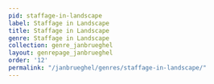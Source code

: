 ```yaml
---
pid: staffage-in-landscape
label: Staffage in Landscape
title: Staffage in Landscape
genre: Staffage in Landscape
collection: genre_janbrueghel
layout: genrepage_janbrueghel
order: '12'
permalink: "/janbrueghel/genres/staffage-in-landscape/"
---
```

